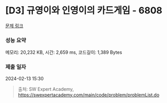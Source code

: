 # [D3] 규영이와 인영이의 카드게임 - 6808 

[문제 링크](https://swexpertacademy.com/main/code/problem/problemDetail.do?contestProbId=AWgv9va6HnkDFAW0) 

### 성능 요약

메모리: 20,232 KB, 시간: 2,659 ms, 코드길이: 1,389 Bytes

### 제출 일자

2024-02-13 15:30



> 출처: SW Expert Academy, https://swexpertacademy.com/main/code/problem/problemList.do
